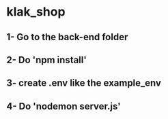 # klak_shop

## 1- Go to the back-end folder
## 2- Do 'npm install'
## 3- create .env like the example_env
## 4- Do 'nodemon server.js'
